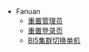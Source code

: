 * Fanuan
    * [重置管理员](fanruan/重置管理员.md)
    * [重置登录页](fanruan/重置登录页.md)
    * [BI5集群切换单机](fanruan/BI5集群切换单机.md)